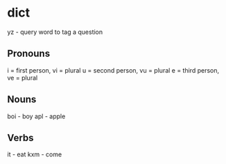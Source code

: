 # dict
yz - query word to tag a question

## Pronouns
i = first person, vi = plural
u = second person, vu = plural
e = third person, ve = plural

## Nouns
boi - boy
apl - apple

## Verbs
it - eat
kxm - come
